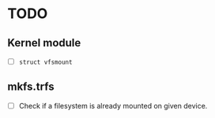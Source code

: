 
# TODO

## Kernel module

- [ ] `struct vfsmount`

## mkfs.trfs

- [ ] Check if a filesystem is already mounted on given device.
